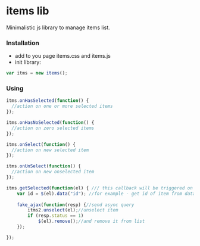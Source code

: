 # items lib
Minimalistic js library to manage items list.

### Installation
* add to you page items.css and items.js
* init library:
```js
var itms = new items();
```

### Using
```js
itms.onHasSelected(function() {
  //action on one or more selected items
});

itms.onHasNoSelected(function() {
  //action on zero selected items
});

itms.onSelect(function() {
  //action on new selected item
});

itms.onUnSelect(function() {
  //action on new onselected item
});

itms.getSelected(function(el) { /// this callback will be triggered on each selected item
    var id = $(el).data("id"); //for example - get id of item from data-id
    
    fake_ajax(function(resp) {//send async query
        itms2.unselect(el);//unselect item
        if (resp.status == 1)
            $(el).remove();//and remove it from list
    });

});
```
